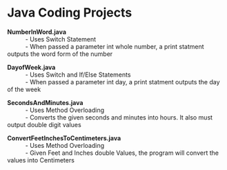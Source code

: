 # Java Coding Projects

**NumberInWord.java**     
&emsp;&emsp;&emsp;- Uses Switch Statement       
&emsp;&emsp;&emsp;- When passed a parameter int whole number, a print statment outputs the word form of the number

**DayofWeek.java**     
&emsp;&emsp;&emsp;- Uses Switch and If/Else Statements       
&emsp;&emsp;&emsp;- When passed a parameter int day, a print statment outputs the day of the week

**SecondsAndMinutes.java**     
&emsp;&emsp;&emsp;- Uses Method Overloading     
&emsp;&emsp;&emsp;- Converts the given seconds and minutes into hours. It also must output double digit values

**ConvertFeetInchesToCentimeters.java**     
&emsp;&emsp;&emsp;- Uses Method Overloading     
&emsp;&emsp;&emsp;- Given Feet and Inches double Values, the program will convert the values into Centimeters   

